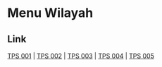 # Menu Wilayah

## Link

[TPS 001](https://github.com/gigit-pemilu/pemilu-2024-94-papua-tengah/tree/main/pileg-dpr/hitung-suara/sub/94-papua-tengah/sub/05-puncak/sub/23-amungkalpia/sub/2001-amungkalpia/sub/001-tps)
 | 
[TPS 002](https://github.com/gigit-pemilu/pemilu-2024-94-papua-tengah/tree/main/pileg-dpr/hitung-suara/sub/94-papua-tengah/sub/05-puncak/sub/23-amungkalpia/sub/2001-amungkalpia/sub/002-tps)
 | 
[TPS 003](https://github.com/gigit-pemilu/pemilu-2024-94-papua-tengah/tree/main/pileg-dpr/hitung-suara/sub/94-papua-tengah/sub/05-puncak/sub/23-amungkalpia/sub/2001-amungkalpia/sub/003-tps)
 | 
[TPS 004](https://github.com/gigit-pemilu/pemilu-2024-94-papua-tengah/tree/main/pileg-dpr/hitung-suara/sub/94-papua-tengah/sub/05-puncak/sub/23-amungkalpia/sub/2001-amungkalpia/sub/004-tps)
 | 
[TPS 005](https://github.com/gigit-pemilu/pemilu-2024-94-papua-tengah/tree/main/pileg-dpr/hitung-suara/sub/94-papua-tengah/sub/05-puncak/sub/23-amungkalpia/sub/2001-amungkalpia/sub/005-tps)

